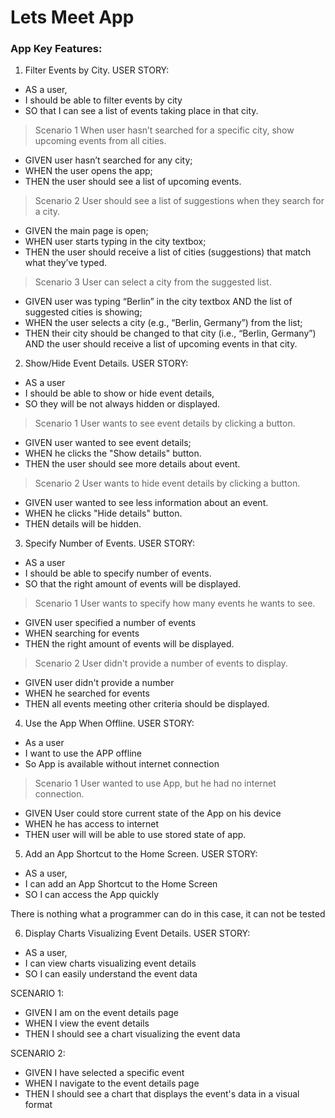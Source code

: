 # Lets Meet App


### App Key Features:
1. Filter Events by City.
USER STORY:
- AS a user,
- I should be able to filter events by city
- SO that I can see a list of events taking place in that city.

> Scenario 1
When user hasn’t searched for a specific city, show upcoming events from all cities.

- GIVEN user hasn’t searched for any city;
- WHEN the user opens the app;
- THEN the user should see a list of upcoming events.

> Scenario 2 
User should see a list of suggestions when they search for a city.

- GIVEN the main page is open;
- WHEN user starts typing in the city textbox;
- THEN the user should receive a list of cities (suggestions) that match what they’ve typed.

>Scenario 3
User can select a city from the suggested list.

- GIVEN user was typing “Berlin” in the city textbox AND the list of suggested cities is showing;
- WHEN the user selects a city (e.g., “Berlin, Germany”) from the list;
- THEN their city should be changed to that city (i.e., “Berlin, Germany”) AND the user should receive a list of upcoming events in that city.


2. Show/Hide Event Details.
USER STORY:
- AS a user 
- I should be able to show or hide event details, 
- SO they will be not always hidden or displayed.

> Scenario 1
User wants to see event details by clicking a button.
- GIVEN user wanted to see event details;
- WHEN he clicks the "Show details" button.
- THEN the user should see more details about event.

> Scenario 2
User wants to hide event details by clicking a button.
- GIVEN user wanted to see less information about an event.
- WHEN he clicks "Hide details" button.
- THEN details will be hidden.


3. Specify Number of Events.
USER STORY:
- AS a user
- I should be able to specify number of events.
- SO that the right amount of events will be displayed.

> Scenario 1
User wants to specify how many events he wants to see.
- GIVEN user specified a number of events
- WHEN searching for events
- THEN the right amount of events will be displayed.

> Scenario 2
User didn't provide a number of events to display.
- GIVEN user didn't provide a number
- WHEN he searched for events
- THEN all events meeting other criteria should be displayed.

4. Use the App When Offline.
USER STORY:
- As a user
- I want to use the APP offline
- So App is available without internet connection

> Scenario 1
User wanted to use App, but he had no internet connection.
- GIVEN User could store current state of the App on his device
- WHEN he has access to internet
- THEN user will will be able to use stored state of app.

5. Add an App Shortcut to the Home Screen.
USER STORY:
- AS a user,
- I can add an App Shortcut to the Home Screen
- SO I can access the App quickly

There is nothing what a programmer can do in this case, it can not be tested

6. Display Charts Visualizing Event Details.
USER STORY:
- AS a user,
- I can view charts visualizing event details
- SO I can easily understand the event data

SCENARIO 1:
- GIVEN I am on the event details page
- WHEN I view the event details
- THEN I should see a chart visualizing the event data

SCENARIO 2:
- GIVEN I have selected a specific event
- WHEN I navigate to the event details page
- THEN I should see a chart that displays the event's data in a visual format


<!-- 
As a [role],
I should be able to [action]
So that [benefit].
-->

<!-- 
GIVEN...
 represents the context of the scenario. In what type of situation would this scenario arise?

WHEN...
 represents the user interaction or behavior. What does the user need to do for this scenario to come into play? Ideally, you should narrow this down to one action per scenario.

THEN... 
 represents the expected outcomes of the scenario. What should happen when the user performs this specific action in this specific content? -->